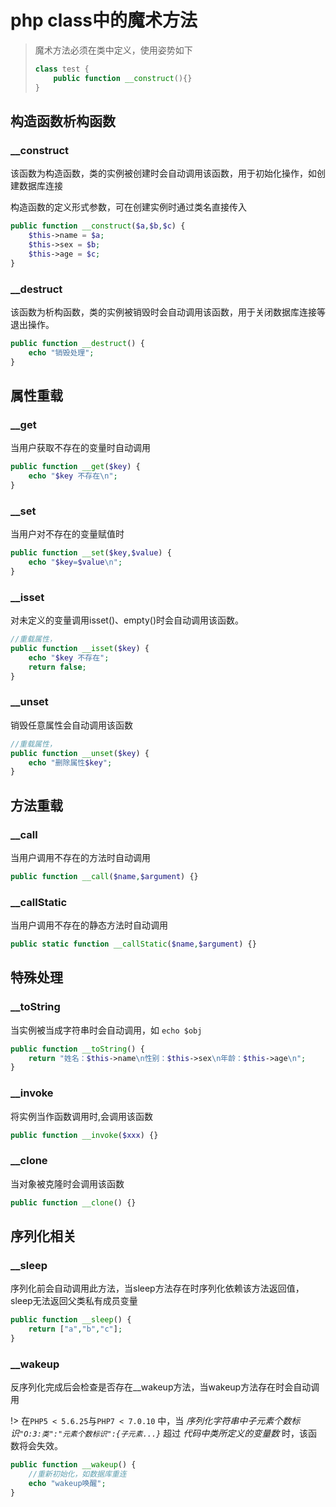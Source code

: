 # php class中的魔术方法


> 魔术方法必须在类中定义，使用姿势如下
> ```php
> class test {
>     public function __construct(){}
> }
> ```

## 构造函数析构函数

### __construct

该函数为构造函数，类的实例被创建时会自动调用该函数，用于初始化操作，如创建数据库连接

构造函数的定义形式参数，可在创建实例时通过类名直接传入

```php
public function __construct($a,$b,$c) {
    $this->name = $a;
    $this->sex = $b;
    $this->age = $c;
}
```

### __destruct

该函数为析构函数，类的实例被销毁时会自动调用该函数，用于关闭数据库连接等退出操作。

```php
public function __destruct() {
    echo "销毁处理";
}
```

## 属性重载

### __get

当用户获取不存在的变量时自动调用

```php
public function __get($key) {
    echo "$key 不存在\n";
}
```

### __set

当用户对不存在的变量赋值时

```php
public function __set($key,$value) {
    echo "$key=$value\n";
}
```

### __isset

对未定义的变量调用isset()、empty()时会自动调用该函数。

```php
//重载属性，
public function __isset($key) {
    echo "$key 不存在";
    return false;
}
```

### __unset

销毁任意属性会自动调用该函数

```php
//重载属性，
public function __unset($key) {
    echo "删除属性$key";
}
```

## 方法重载

### __call

当用户调用不存在的方法时自动调用

```php
public function __call($name,$argument) {}
```

### __callStatic

当用户调用不存在的静态方法时自动调用

```php
public static function __callStatic($name,$argument) {}
```

## 特殊处理

### __toString

当实例被当成字符串时会自动调用，如 `echo $obj`

```php
public function __toString() {
    return "姓名：$this->name\n性别：$this->sex\n年龄：$this->age\n";
}
```

### __invoke

将实例当作函数调用时,会调用该函数

```php
public function __invoke($xxx) {}
```

### __clone

当对象被克隆时会调用该函数

```php
public function __clone() {}
```


## 序列化相关

### __sleep

序列化前会自动调用此方法，当sleep方法存在时序列化依赖该方法返回值，sleep无法返回父类私有成员变量

```php
public function __sleep() {
    return ["a","b","c"];
}
```

### __wakeup

反序列化完成后会检查是否存在__wakeup方法，当wakeup方法存在时会自动调用

!> 在`PHP5 < 5.6.25`与`PHP7 < 7.0.10` 中，当 *序列化字符串中子元素个数标识`"O:3:类":"元素个数标识":{子元素...}`* 超过 *代码中类所定义的变量数* 时，该函数将会失效。

```php
public function __wakeup() {
    //重新初始化，如数据库重连
    echo "wakeup唤醒";
}
```
